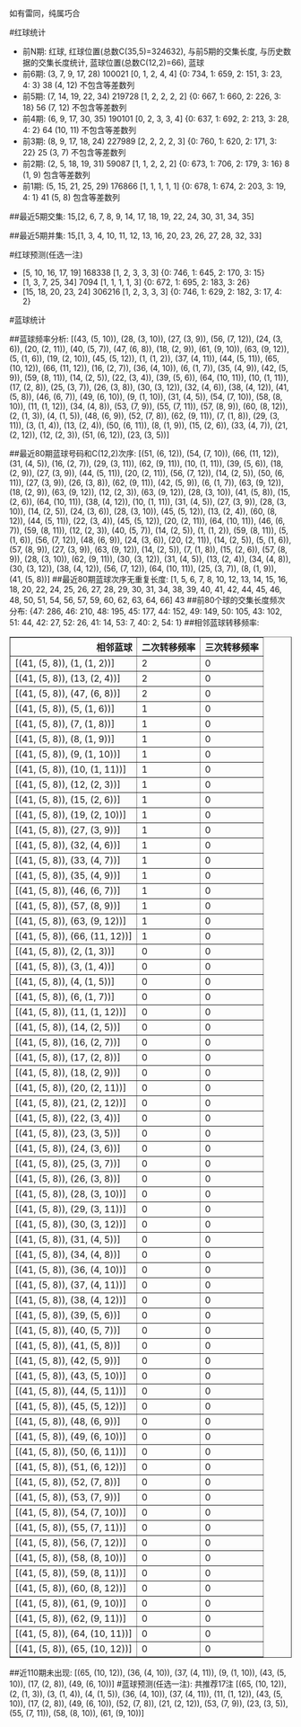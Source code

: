 <!-- 
.. title: 大乐透17101期(2017-08-30)数据分析报告
.. slug: dlott-17101-2017-08-30-report
.. date: 2017-08-31 08:00:00 UTC+08:00
.. tags: Lottery
.. link: 
.. description: 
.. type: text
-->

如有雷同，纯属巧合

<!-- TEASER_END-->

#红球统计

- 前N期: 红球, 红球位置(总数C(35,5)=324632), 与前5期的交集长度, 与历史数据的交集长度统计, 蓝球位置(总数C(12,2)=66), 蓝球
- 前6期: (3, 7, 9, 17, 28) 100021 [0, 1, 2, 4, 4] {0: 734, 1: 659, 2: 151, 3: 23, 4: 3} 38 (4, 12) 不包含等差数列
- 前5期: (7, 14, 19, 22, 34) 219728 [1, 2, 2, 2, 2] {0: 667, 1: 660, 2: 226, 3: 18} 56 (7, 12) 不包含等差数列
- 前4期: (6, 9, 17, 30, 35) 190101 [0, 2, 3, 3, 4] {0: 637, 1: 692, 2: 213, 3: 28, 4: 2} 64 (10, 11) 不包含等差数列
- 前3期: (8, 9, 17, 18, 24) 227989 [2, 2, 2, 2, 3] {0: 760, 1: 620, 2: 171, 3: 22} 25 (3, 7) 不包含等差数列
- 前2期: (2, 5, 18, 19, 31) 59087 [1, 1, 2, 2, 2] {0: 673, 1: 706, 2: 179, 3: 16} 8 (1, 9) 包含等差数列
- 前1期: (5, 15, 21, 25, 29) 176866 [1, 1, 1, 1, 1] {0: 678, 1: 674, 2: 203, 3: 19, 4: 1} 41 (5, 8) 包含等差数列

##最近5期交集:
15,[2, 6, 7, 8, 9, 14, 17, 18, 19, 22, 24, 30, 31, 34, 35]

##最近5期并集:
15,[1, 3, 4, 10, 11, 12, 13, 16, 20, 23, 26, 27, 28, 32, 33]

#红球预测(任选一注)

- [5, 10, 16, 17, 19] 168338 [1, 2, 3, 3, 3] {0: 746, 1: 645, 2: 170, 3: 15}
- [1, 3, 7, 25, 34] 7094 [1, 1, 1, 1, 3] {0: 672, 1: 695, 2: 183, 3: 26}
- [15, 18, 20, 23, 24] 306216 [1, 2, 3, 3, 3] {0: 746, 1: 629, 2: 182, 3: 17, 4: 2}

#蓝球统计

##蓝球频率分析:
[(43, (5, 10)), (28, (3, 10)), (27, (3, 9)), (56, (7, 12)), (24, (3, 6)), (20, (2, 11)), (40, (5, 7)), (47, (6, 8)), (18, (2, 9)), (61, (9, 10)), (63, (9, 12)), (5, (1, 6)), (19, (2, 10)), (45, (5, 12)), (1, (1, 2)), (37, (4, 11)), (44, (5, 11)), (65, (10, 12)), (66, (11, 12)), (16, (2, 7)), (36, (4, 10)), (6, (1, 7)), (35, (4, 9)), (42, (5, 9)), (59, (8, 11)), (14, (2, 5)), (22, (3, 4)), (39, (5, 6)), (64, (10, 11)), (10, (1, 11)), (17, (2, 8)), (25, (3, 7)), (26, (3, 8)), (30, (3, 12)), (32, (4, 6)), (38, (4, 12)), (41, (5, 8)), (46, (6, 7)), (49, (6, 10)), (9, (1, 10)), (31, (4, 5)), (54, (7, 10)), (58, (8, 10)), (11, (1, 12)), (34, (4, 8)), (53, (7, 9)), (55, (7, 11)), (57, (8, 9)), (60, (8, 12)), (2, (1, 3)), (4, (1, 5)), (48, (6, 9)), (52, (7, 8)), (62, (9, 11)), (7, (1, 8)), (29, (3, 11)), (3, (1, 4)), (13, (2, 4)), (50, (6, 11)), (8, (1, 9)), (15, (2, 6)), (33, (4, 7)), (21, (2, 12)), (12, (2, 3)), (51, (6, 12)), (23, (3, 5))]

##最近80期蓝球号码和C(12,2)次序:
 [(51, (6, 12)), (54, (7, 10)), (66, (11, 12)), (31, (4, 5)), (16, (2, 7)), (29, (3, 11)), (62, (9, 11)), (10, (1, 11)), (39, (5, 6)), (18, (2, 9)), (27, (3, 9)), (44, (5, 11)), (20, (2, 11)), (56, (7, 12)), (14, (2, 5)), (50, (6, 11)), (27, (3, 9)), (26, (3, 8)), (62, (9, 11)), (42, (5, 9)), (6, (1, 7)), (63, (9, 12)), (18, (2, 9)), (63, (9, 12)), (12, (2, 3)), (63, (9, 12)), (28, (3, 10)), (41, (5, 8)), (15, (2, 6)), (64, (10, 11)), (38, (4, 12)), (10, (1, 11)), (31, (4, 5)), (27, (3, 9)), (28, (3, 10)), (14, (2, 5)), (24, (3, 6)), (28, (3, 10)), (45, (5, 12)), (13, (2, 4)), (60, (8, 12)), (44, (5, 11)), (22, (3, 4)), (45, (5, 12)), (20, (2, 11)), (64, (10, 11)), (46, (6, 7)), (59, (8, 11)), (12, (2, 3)), (40, (5, 7)), (14, (2, 5)), (1, (1, 2)), (59, (8, 11)), (5, (1, 6)), (56, (7, 12)), (48, (6, 9)), (24, (3, 6)), (20, (2, 11)), (14, (2, 5)), (5, (1, 6)), (57, (8, 9)), (27, (3, 9)), (63, (9, 12)), (14, (2, 5)), (7, (1, 8)), (15, (2, 6)), (57, (8, 9)), (28, (3, 10)), (62, (9, 11)), (30, (3, 12)), (31, (4, 5)), (13, (2, 4)), (34, (4, 8)), (30, (3, 12)), (38, (4, 12)), (56, (7, 12)), (64, (10, 11)), (25, (3, 7)), (8, (1, 9)), (41, (5, 8))]
##最近80期蓝球次序无重复长度:
 [1, 5, 6, 7, 8, 10, 12, 13, 14, 15, 16, 18, 20, 22, 24, 25, 26, 27, 28, 29, 30, 31, 34, 38, 39, 40, 41, 42, 44, 45, 46, 48, 50, 51, 54, 56, 57, 59, 60, 62, 63, 64, 66] 43
##前80个球的交集长度频次分布:
{47: 286, 46: 210, 48: 195, 45: 177, 44: 152, 49: 149, 50: 105, 43: 102, 51: 44, 42: 27, 52: 26, 41: 14, 53: 7, 40: 2, 54: 1}
##相邻蓝球转移频率:
 <table border="1" class="table table-striped dataframe">
  <thead>
    <tr style="text-align: right;">
      <th>相邻蓝球</th>
      <th>二次转移频率</th>
      <th>三次转移频率</th>
    </tr>
  </thead>
  <tbody>
    <tr>
      <td>[(41, (5, 8)), (1, (1, 2))]</td>
      <td>2</td>
      <td>0</td>
    </tr>
    <tr>
      <td>[(41, (5, 8)), (13, (2, 4))]</td>
      <td>2</td>
      <td>0</td>
    </tr>
    <tr>
      <td>[(41, (5, 8)), (47, (6, 8))]</td>
      <td>2</td>
      <td>0</td>
    </tr>
    <tr>
      <td>[(41, (5, 8)), (5, (1, 6))]</td>
      <td>1</td>
      <td>0</td>
    </tr>
    <tr>
      <td>[(41, (5, 8)), (7, (1, 8))]</td>
      <td>1</td>
      <td>0</td>
    </tr>
    <tr>
      <td>[(41, (5, 8)), (8, (1, 9))]</td>
      <td>1</td>
      <td>0</td>
    </tr>
    <tr>
      <td>[(41, (5, 8)), (9, (1, 10))]</td>
      <td>1</td>
      <td>0</td>
    </tr>
    <tr>
      <td>[(41, (5, 8)), (10, (1, 11))]</td>
      <td>1</td>
      <td>0</td>
    </tr>
    <tr>
      <td>[(41, (5, 8)), (12, (2, 3))]</td>
      <td>1</td>
      <td>0</td>
    </tr>
    <tr>
      <td>[(41, (5, 8)), (15, (2, 6))]</td>
      <td>1</td>
      <td>0</td>
    </tr>
    <tr>
      <td>[(41, (5, 8)), (19, (2, 10))]</td>
      <td>1</td>
      <td>0</td>
    </tr>
    <tr>
      <td>[(41, (5, 8)), (27, (3, 9))]</td>
      <td>1</td>
      <td>0</td>
    </tr>
    <tr>
      <td>[(41, (5, 8)), (32, (4, 6))]</td>
      <td>1</td>
      <td>0</td>
    </tr>
    <tr>
      <td>[(41, (5, 8)), (33, (4, 7))]</td>
      <td>1</td>
      <td>0</td>
    </tr>
    <tr>
      <td>[(41, (5, 8)), (35, (4, 9))]</td>
      <td>1</td>
      <td>0</td>
    </tr>
    <tr>
      <td>[(41, (5, 8)), (46, (6, 7))]</td>
      <td>1</td>
      <td>0</td>
    </tr>
    <tr>
      <td>[(41, (5, 8)), (57, (8, 9))]</td>
      <td>1</td>
      <td>0</td>
    </tr>
    <tr>
      <td>[(41, (5, 8)), (63, (9, 12))]</td>
      <td>1</td>
      <td>0</td>
    </tr>
    <tr>
      <td>[(41, (5, 8)), (66, (11, 12))]</td>
      <td>1</td>
      <td>0</td>
    </tr>
    <tr>
      <td>[(41, (5, 8)), (2, (1, 3))]</td>
      <td>0</td>
      <td>0</td>
    </tr>
    <tr>
      <td>[(41, (5, 8)), (3, (1, 4))]</td>
      <td>0</td>
      <td>0</td>
    </tr>
    <tr>
      <td>[(41, (5, 8)), (4, (1, 5))]</td>
      <td>0</td>
      <td>0</td>
    </tr>
    <tr>
      <td>[(41, (5, 8)), (6, (1, 7))]</td>
      <td>0</td>
      <td>0</td>
    </tr>
    <tr>
      <td>[(41, (5, 8)), (11, (1, 12))]</td>
      <td>0</td>
      <td>0</td>
    </tr>
    <tr>
      <td>[(41, (5, 8)), (14, (2, 5))]</td>
      <td>0</td>
      <td>0</td>
    </tr>
    <tr>
      <td>[(41, (5, 8)), (16, (2, 7))]</td>
      <td>0</td>
      <td>0</td>
    </tr>
    <tr>
      <td>[(41, (5, 8)), (17, (2, 8))]</td>
      <td>0</td>
      <td>0</td>
    </tr>
    <tr>
      <td>[(41, (5, 8)), (18, (2, 9))]</td>
      <td>0</td>
      <td>0</td>
    </tr>
    <tr>
      <td>[(41, (5, 8)), (20, (2, 11))]</td>
      <td>0</td>
      <td>0</td>
    </tr>
    <tr>
      <td>[(41, (5, 8)), (21, (2, 12))]</td>
      <td>0</td>
      <td>0</td>
    </tr>
    <tr>
      <td>[(41, (5, 8)), (22, (3, 4))]</td>
      <td>0</td>
      <td>0</td>
    </tr>
    <tr>
      <td>[(41, (5, 8)), (23, (3, 5))]</td>
      <td>0</td>
      <td>0</td>
    </tr>
    <tr>
      <td>[(41, (5, 8)), (24, (3, 6))]</td>
      <td>0</td>
      <td>0</td>
    </tr>
    <tr>
      <td>[(41, (5, 8)), (25, (3, 7))]</td>
      <td>0</td>
      <td>0</td>
    </tr>
    <tr>
      <td>[(41, (5, 8)), (26, (3, 8))]</td>
      <td>0</td>
      <td>0</td>
    </tr>
    <tr>
      <td>[(41, (5, 8)), (28, (3, 10))]</td>
      <td>0</td>
      <td>0</td>
    </tr>
    <tr>
      <td>[(41, (5, 8)), (29, (3, 11))]</td>
      <td>0</td>
      <td>0</td>
    </tr>
    <tr>
      <td>[(41, (5, 8)), (30, (3, 12))]</td>
      <td>0</td>
      <td>0</td>
    </tr>
    <tr>
      <td>[(41, (5, 8)), (31, (4, 5))]</td>
      <td>0</td>
      <td>0</td>
    </tr>
    <tr>
      <td>[(41, (5, 8)), (34, (4, 8))]</td>
      <td>0</td>
      <td>0</td>
    </tr>
    <tr>
      <td>[(41, (5, 8)), (36, (4, 10))]</td>
      <td>0</td>
      <td>0</td>
    </tr>
    <tr>
      <td>[(41, (5, 8)), (37, (4, 11))]</td>
      <td>0</td>
      <td>0</td>
    </tr>
    <tr>
      <td>[(41, (5, 8)), (38, (4, 12))]</td>
      <td>0</td>
      <td>0</td>
    </tr>
    <tr>
      <td>[(41, (5, 8)), (39, (5, 6))]</td>
      <td>0</td>
      <td>0</td>
    </tr>
    <tr>
      <td>[(41, (5, 8)), (40, (5, 7))]</td>
      <td>0</td>
      <td>0</td>
    </tr>
    <tr>
      <td>[(41, (5, 8)), (41, (5, 8))]</td>
      <td>0</td>
      <td>0</td>
    </tr>
    <tr>
      <td>[(41, (5, 8)), (42, (5, 9))]</td>
      <td>0</td>
      <td>0</td>
    </tr>
    <tr>
      <td>[(41, (5, 8)), (43, (5, 10))]</td>
      <td>0</td>
      <td>0</td>
    </tr>
    <tr>
      <td>[(41, (5, 8)), (44, (5, 11))]</td>
      <td>0</td>
      <td>0</td>
    </tr>
    <tr>
      <td>[(41, (5, 8)), (45, (5, 12))]</td>
      <td>0</td>
      <td>0</td>
    </tr>
    <tr>
      <td>[(41, (5, 8)), (48, (6, 9))]</td>
      <td>0</td>
      <td>0</td>
    </tr>
    <tr>
      <td>[(41, (5, 8)), (49, (6, 10))]</td>
      <td>0</td>
      <td>0</td>
    </tr>
    <tr>
      <td>[(41, (5, 8)), (50, (6, 11))]</td>
      <td>0</td>
      <td>0</td>
    </tr>
    <tr>
      <td>[(41, (5, 8)), (51, (6, 12))]</td>
      <td>0</td>
      <td>0</td>
    </tr>
    <tr>
      <td>[(41, (5, 8)), (52, (7, 8))]</td>
      <td>0</td>
      <td>0</td>
    </tr>
    <tr>
      <td>[(41, (5, 8)), (53, (7, 9))]</td>
      <td>0</td>
      <td>0</td>
    </tr>
    <tr>
      <td>[(41, (5, 8)), (54, (7, 10))]</td>
      <td>0</td>
      <td>0</td>
    </tr>
    <tr>
      <td>[(41, (5, 8)), (55, (7, 11))]</td>
      <td>0</td>
      <td>0</td>
    </tr>
    <tr>
      <td>[(41, (5, 8)), (56, (7, 12))]</td>
      <td>0</td>
      <td>0</td>
    </tr>
    <tr>
      <td>[(41, (5, 8)), (58, (8, 10))]</td>
      <td>0</td>
      <td>0</td>
    </tr>
    <tr>
      <td>[(41, (5, 8)), (59, (8, 11))]</td>
      <td>0</td>
      <td>0</td>
    </tr>
    <tr>
      <td>[(41, (5, 8)), (60, (8, 12))]</td>
      <td>0</td>
      <td>0</td>
    </tr>
    <tr>
      <td>[(41, (5, 8)), (61, (9, 10))]</td>
      <td>0</td>
      <td>0</td>
    </tr>
    <tr>
      <td>[(41, (5, 8)), (62, (9, 11))]</td>
      <td>0</td>
      <td>0</td>
    </tr>
    <tr>
      <td>[(41, (5, 8)), (64, (10, 11))]</td>
      <td>0</td>
      <td>0</td>
    </tr>
    <tr>
      <td>[(41, (5, 8)), (65, (10, 12))]</td>
      <td>0</td>
      <td>0</td>
    </tr>
  </tbody>
</table>
##近110期未出现:
 [(65, (10, 12)), (36, (4, 10)), (37, (4, 11)), (9, (1, 10)), (43, (5, 10)), (17, (2, 8)), (49, (6, 10))]
#蓝球预测(任选一注):
共推荐17注
 [(65, (10, 12)), (2, (1, 3)), (3, (1, 4)), (4, (1, 5)), (36, (4, 10)), (37, (4, 11)), (11, (1, 12)), (43, (5, 10)), (17, (2, 8)), (49, (6, 10)), (52, (7, 8)), (21, (2, 12)), (53, (7, 9)), (23, (3, 5)), (55, (7, 11)), (58, (8, 10)), (61, (9, 10))]


